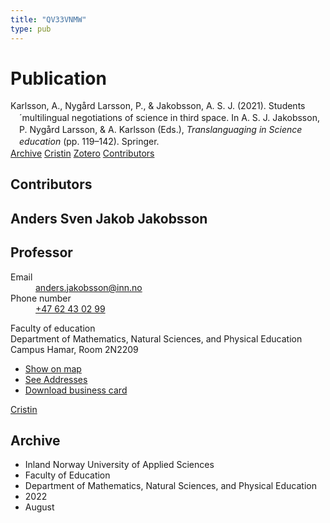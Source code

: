 ```yaml
---
title: "QV33VNMW"
type: pub
---
```

<h1>Publication</h1>
<article id="csl-bib-container-QV33VNMW" class="csl-bib-container">
  <div class="csl-bib-body" style="line-height: 1.35; padding-left: 1em; text-indent:-1em;">
  <div class="csl-entry">Karlsson, A., Nyg&#xE5;rd Larsson, P., &amp; Jakobsson, A. S. J. (2021). Students&#xB4;multilingual negotiations of science in third space. In A. S. J. Jakobsson, P. Nyg&#xE5;rd Larsson, &amp; A. Karlsson (Eds.), <i>Translanguaging in Science education</i> (pp. 119&#x2013;142). Springer.</div>
</div>
  <div class="csl-bib-buttons">
    <a href="#taxonomy-article-QV33VNMW" class="csl-bib-button">Archive</a>
    <a href alt="Cristin URL" class="csl-bib-button">Cristin</a>
    <a href alt="Zotero URL" class="csl-bib-button">Zotero</a>
    <a href="#contributors-article-QV33VNMW" class="csl-bib-button">Contributors</a>
  </div>
  <div id="csl-bib-meta-container-QV33VNMW"></div>
</article>
<div id="csl-bib-meta-QV33VNMW" class="csl-bib-meta">
  <article id="contributors-article-QV33VNMW" class="contributors-article">
    <h1>Contributors</h1>
    <div class="personas">
<div class="vrtx-hinn-person-card">
<div class="photo">
<i class="lar la-user-circle missing-person"></i>
</div>
<div class="info">
<hgroup><h1>Anders Sven Jakob Jakobsson</h1>
<h2>Professor</h2>
</hgroup><dl>
<dt>Email</dt>
<dd>
<a href="mailto:anders.jakobsson@inn.no">anders.jakobsson@inn.no</a>
</dd>
<dt>Phone number</dt>
<dd><a href="tel:+4762430299">
+47 62 43 02 99
</a></dd>
</dl>
<p>
Faculty of education<br>
Department of Mathematics, Natural Sciences, and Physical Education<br>
Campus Hamar,
Room 2N2209
</p>
<ul class="vrtx-hinn-links">
<li><a href="https://www.google.com/maps?q=60.79677,11.07358">Show on map</a></li>
<li><a href="https://www.inn.no/english/find-an-employee/anders-jakobsson.html#vrtx-hinn-addresses">See Addresses</a></li>
<li><a href="https://www.inn.no/english/find-an-employee/anders-jakobsson.html?vrtx=vcf">Download business card</a></li>
</ul>
</div>
</div>
<a href="https://app.cristin.no/persons/show.jsf?id=1314928" alt="Cristin URL" class="personas-cristin">Cristin</a>
</div>
  </article>
  <article id="taxonomy-article-QV33VNMW" class="taxonomy-article">
    <h1>Archive</h1>
    <ul>
      <li>Inland Norway University of Applied Sciences</li>
      <li>Faculty of Education</li>
      <li>Department of Mathematics, Natural Sciences, and Physical Education</li>
      <li>2022</li>
      <li>August</li>
    </ul>
  </article>
</div>
